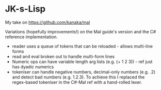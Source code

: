 # JK-s-Lisp
My take on https://github.com/kanaka/mal

Variations (hopefully improvements!) on the Mal guide's version and the C# reference implementation.

* reader uses a queue of tokens that can be reloaded - allows multi-line forms
* read and eval broken out to handle multi-form lines
* Numeric ops can have variable length arg lists (e.g. (+ 1 2 3)) - ref just has dyadic numerics
* tokeniser can handle negative numbers, decimal-only numbers (e.g. .2) and detect bad numbers (e.g. 1.2.3). To achieve this I replaced the regex-based tokeniser in the C#-Mal ref with a hand-rolled lexer.


